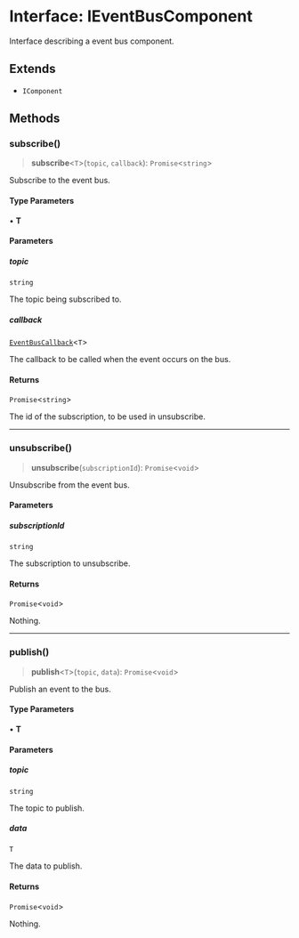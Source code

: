 # Interface: IEventBusComponent

Interface describing a event bus component.

## Extends

- `IComponent`

## Methods

### subscribe()

> **subscribe**\<`T`\>(`topic`, `callback`): `Promise`\<`string`\>

Subscribe to the event bus.

#### Type Parameters

• **T**

#### Parameters

##### topic

`string`

The topic being subscribed to.

##### callback

[`EventBusCallback`](../type-aliases/EventBusCallback.md)\<`T`\>

The callback to be called when the event occurs on the bus.

#### Returns

`Promise`\<`string`\>

The id of the subscription, to be used in unsubscribe.

***

### unsubscribe()

> **unsubscribe**(`subscriptionId`): `Promise`\<`void`\>

Unsubscribe from the event bus.

#### Parameters

##### subscriptionId

`string`

The subscription to unsubscribe.

#### Returns

`Promise`\<`void`\>

Nothing.

***

### publish()

> **publish**\<`T`\>(`topic`, `data`): `Promise`\<`void`\>

Publish an event to the bus.

#### Type Parameters

• **T**

#### Parameters

##### topic

`string`

The topic to publish.

##### data

`T`

The data to publish.

#### Returns

`Promise`\<`void`\>

Nothing.
